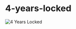 # 4-years-locked


![4 Years Locked](https://user-images.githubusercontent.com/86709559/142400864-f70cf515-f13e-44e0-bffc-1730206fd7d9.png)

